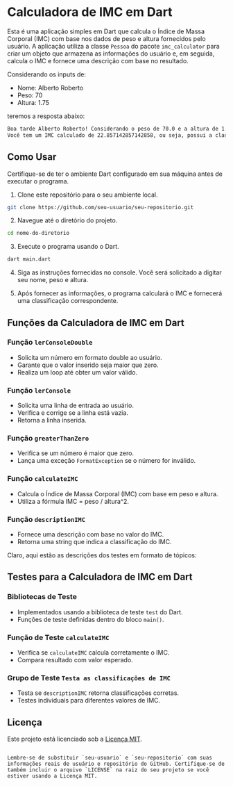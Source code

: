 # Calculadora de IMC em Dart

Esta é uma aplicação simples em Dart que calcula o Índice de Massa Corporal (IMC) com base nos dados de peso e altura fornecidos pelo usuário. A aplicação utiliza a classe `Pessoa` do pacote `imc_calculator` para criar um objeto que armazena as informações do usuário e, em seguida, calcula o IMC e fornece uma descrição com base no resultado.

Considerando os inputs de:
- Nome: Alberto Roberto
- Peso: 70
- Altura: 1.75

teremos a resposta abaixo:
```sh
Boa tarde Alberto Roberto! Considerando o peso de 70.0 e a altura de 1.75
Você tem um IMC calculado de 22.857142857142858, ou seja, possui a classificação Saudável
```

## Como Usar

Certifique-se de ter o ambiente Dart configurado em sua máquina antes de executar o programa.

1. Clone este repositório para o seu ambiente local.

```sh
git clone https://github.com/seu-usuario/seu-repositorio.git
```

2. Navegue até o diretório do projeto.

```sh
cd nome-do-diretorio
```

3. Execute o programa usando o Dart.

```sh
dart main.dart
```

4. Siga as instruções fornecidas no console. Você será solicitado a digitar seu nome, peso e altura.

5. Após fornecer as informações, o programa calculará o IMC e fornecerá uma classificação correspondente.

## Funções da Calculadora de IMC em Dart

### Função `lerConsoleDouble`

- Solicita um número em formato double ao usuário.
- Garante que o valor inserido seja maior que zero.
- Realiza um loop até obter um valor válido.

### Função `lerConsole`

- Solicita uma linha de entrada ao usuário.
- Verifica e corrige se a linha está vazia.
- Retorna a linha inserida.

### Função `greaterThanZero`

- Verifica se um número é maior que zero.
- Lança uma exceção `FormatException` se o número for inválido.

### Função `calculateIMC`

- Calcula o Índice de Massa Corporal (IMC) com base em peso e altura.
- Utiliza a fórmula IMC = peso / altura^2.

### Função `descriptionIMC`

- Fornece uma descrição com base no valor do IMC.
- Retorna uma string que indica a classificação do IMC.

Claro, aqui estão as descrições dos testes em formato de tópicos:

## Testes para a Calculadora de IMC em Dart

### Bibliotecas de Teste

- Implementados usando a biblioteca de teste `test` do Dart.
- Funções de teste definidas dentro do bloco `main()`.

### Função de Teste `calculateIMC`

- Verifica se `calculateIMC` calcula corretamente o IMC.
- Compara resultado com valor esperado.

### Grupo de Teste `Testa as classificações de IMC`

- Testa se `descriptionIMC` retorna classificações corretas.
- Testes individuais para diferentes valores de IMC.


## Licença

Este projeto está licenciado sob a [Licença MIT](LICENSE).
```

Lembre-se de substituir `seu-usuario` e `seu-repositorio` com suas informações reais de usuário e repositório do GitHub. Certifique-se de também incluir o arquivo `LICENSE` na raiz do seu projeto se você estiver usando a Licença MIT.